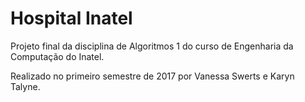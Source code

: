 # Hospital Inatel 


Projeto final da disciplina de Algoritmos 1 do curso de Engenharia da Computação do Inatel.



Realizado no primeiro semestre de 2017 por Vanessa Swerts e Karyn Talyne.

